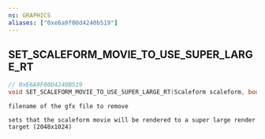 ```yaml
---
ns: GRAPHICS
aliases: ["0xe6a9f00d4240b519"]
---
```

## SET_SCALEFORM_MOVIE_TO_USE_SUPER_LARGE_RT

```c
// 0xE6A9F00D4240B519
void SET_SCALEFORM_MOVIE_TO_USE_SUPER_LARGE_RT(Scaleform scaleform, bool UseSuperLargeRT);
```

```
filename of the gfx file to remove

sets that the scaleform movie will be rendered to a super large render target (2048x1024)
```
